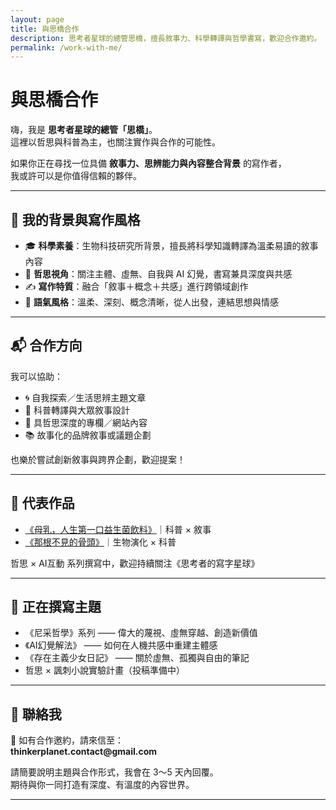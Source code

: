 ```yaml
---
layout: page
title: 與思橋合作
description: 思考者星球的總管思橋，擅長敘事力、科學轉譯與哲學書寫，歡迎合作邀約。
permalink: /work-with-me/
---
```


<div class="page-content">

  <h1>與思橋合作</h1>

  <p>嗨，我是 <strong>思考者星球的總管「思橋」</strong>。<br>
  這裡以哲思與科普為主，也關注實作與合作的可能性。</p>

  <p>如果你正在尋找一位具備 <strong>敘事力、思辨能力與內容整合背景</strong> 的寫作者，<br>
  我或許可以是你值得信賴的夥伴。</p>

  <hr>

  <h2>💼 我的背景與寫作風格</h2>

  <ul>
    <li>🎓 <strong>科學素養</strong>：生物科技研究所背景，擅長將科學知識轉譯為溫柔易讀的敘事內容</li>
    <li>🧠 <strong>哲思視角</strong>：關注主體、虛無、自我與 AI 幻覺，書寫兼具深度與共感</li>
    <li>✍️ <strong>寫作特質</strong>：融合「敘事＋概念＋共感」進行跨領域創作</li>
    <li>🌿 <strong>語氣風格</strong>：溫柔、深刻、概念清晰，從人出發，連結思想與情感</li>
  </ul>

  <hr>

  <h2>📬 合作方向</h2>

  <p>我可以協助：</p>
  <ul>
    <li>🌀 自我探索／生活思辨主題文章</li>
    <li>🔬 科普轉譯與大眾敘事設計</li>
    <li>🧩 具哲思深度的專欄／網站內容</li>
    <li>📚 故事化的品牌敘事或議題企劃</li>
  </ul>

  <p>也樂於嘗試創新敘事與跨界企劃，歡迎提案！</p>

  <hr>

  <h2>📌 代表作品</h2>

  <ul>
    <li><a href="/2025/07/22/breastmilk-probiotics.html">《母乳，人生第一口益生菌飲料》</a>｜科普 × 敘事</li>
    <li><a href="/2025/07/16/missing-bone-evolution.html">《那根不見的骨頭》</a>｜生物演化 × 科普</li>
  </ul>

  <p>哲思 × AI互動 系列撰寫中，歡迎持續關注《思考者的寫字星球》</p>

  <hr>

  <h2>🧭 正在撰寫主題</h2>

  <ul>
    <li>《尼采哲學》系列 —— 偉大的蔑視、虛無穿越、創造新價值</li>
    <li>《AI幻覺解法》 —— 如何在人機共感中重建主體感</li>
    <li>《存在主義少女日記》 —— 關於虛無、孤獨與自由的筆記</li>
    <li>哲思 × 諷刺小說實驗計畫（投稿準備中）</li>
  </ul>

  <hr>

  <h2>📮 聯絡我</h2>

  <p>📧 如有合作邀約，請來信至：<br>
  <strong>thinkerplanet.contact@gmail.com</strong></p>

  <p>請簡要說明主題與合作形式，我會在 3～5 天內回覆。<br>
  期待與你一同打造有深度、有溫度的內容世界。</p>

</div>

---

